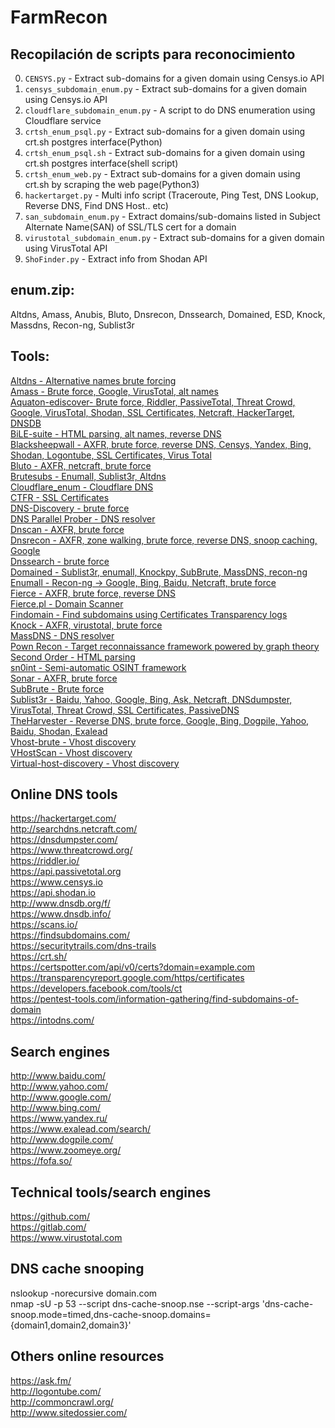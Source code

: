 # FarmRecon


## Recopilación de scripts para reconocimiento

0. `CENSYS.py` - Extract sub-domains for a given domain using Censys.io API
1. `censys_subdomain_enum.py` - Extract sub-domains for a given domain using Censys.io API
2. `cloudflare_subdomain_enum.py` - A script to do DNS enumeration using Cloudflare service
3. `crtsh_enum_psql.py` - Extract sub-domains for a given domain using crt.sh postgres interface(Python)
4. `crtsh_enum_psql.sh` - Extract sub-domains for a given domain using crt.sh postgres interface(shell script)
5. `crtsh_enum_web.py` - Extract sub-domains for a given domain using crt.sh by scraping the web page(Python3)
6. `hackertarget.py` - Multi info script (Traceroute, Ping Test, DNS Lookup, Reverse DNS, Find DNS Host.. etc)
7. `san_subdomain_enum.py` - Extract domains/sub-domains listed in Subject Alternate Name(SAN) of SSL/TLS cert for a domain
8. `virustotal_subdomain_enum.py` - Extract sub-domains for a given domain using VirusTotal API
9. `ShoFinder.py` - Extract info from Shodan API


## enum.zip:

Altdns, Amass, Anubis, Bluto, Dnsrecon, Dnssearch, Domained, ESD, Knock, Massdns, Recon-ng, Sublist3r


## Tools:

[Altdns - Alternative names brute forcing](https://github.com/infosec-au/altdns)<br>
[Amass - Brute force, Google, VirusTotal, alt names](https://github.com/caffix/amass)<br>
[Aquaton-ediscover- Brute force, Riddler, PassiveTotal, Threat Crowd, Google, VirusTotal, Shodan, SSL Certificates, Netcraft, HackerTarget, DNSDB](https://github.com/michenriksen/aquatone)<br>
[BiLE-suite - HTML parsing, alt names, reverse DNS](https://github.com/sensepost/BiLE-suite)<br>
[Blacksheepwall - AXFR, brute force, reverse DNS, Censys, Yandex, Bing, Shodan, Logontube, SSL Certificates, Virus Total](https://github.com/tomsteele/blacksheepwall)<br>
[Bluto - AXFR, netcraft, brute force](https://github.com/RandomStorm/Bluto)<br>
[Brutesubs - Enumall, Sublist3r, Altdns](https://github.com/anshumanbh/brutesubs)<br>
[Cloudflare_enum - Cloudflare DNS](https://github.com/mandatoryprogrammer/cloudflare_enum)<br>
[CTFR - SSL Certificates](https://github.com/UnaPibaGeek/ctfr)<br>
[DNS-Discovery - brute force](https://github.com/m0nad/DNS-Discovery)<br>
[DNS Parallel Prober - DNS resolver](https://github.com/lorenzog/dns-parallel-prober)<br>
[Dnscan - AXFR, brute force](https://github.com/rbsec/dnscan)<br>
[Dnsrecon - AXFR, zone walking, brute force, reverse DNS, snoop caching, Google](https://github.com/darkoperator/dnsrecon)<br>
[Dnssearch - brute force](https://github.com/evilsocket/dnssearch)<br>
[Domained - Sublist3r, enumall, Knockpy, SubBrute, MassDNS, recon-ng](https://github.com/reconned/domained)<br>
[Enumall - Recon-ng -> Google, Bing, Baidu, Netcraft, brute force](https://github.com/jhaddix/domain)<br>
[Fierce - AXFR, brute force, reverse DNS](https://github.com/mschwager/fierce)<br>
[Fierce.pl - Domain Scanner](https://github.com/davidpepper/fierce-domain-scanner/)<br>
[Findomain - Find subdomains using Certificates Transparency logs](https://github.com/Edu4rdSHL/findomain)<br>
[Knock - AXFR, virustotal, brute force](http://github.com/guelfoweb/knock)<br>
[MassDNS - DNS resolver](https://github.com/blechschmidt/massdns)<br>
[Pown Recon - Target reconnaissance framework powered by graph theory](https://github.com/pownjs/pown-recon)<br>
[Second Order - HTML parsing](https://github.com/mhmdiaa/second-order)<br>
[sn0int - Semi-automatic OSINT framework](https://github.com/kpcyrd/sn0int)<br>
[Sonar - AXFR, brute force](https://github.com/jrozner/sonar)<br>
[SubBrute - Brute force](https://github.com/TheRook/subbrute)<br>
[Sublist3r - Baidu, Yahoo, Google, Bing, Ask, Netcraft, DNSdumpster, VirusTotal, Threat Crowd, SSL Certificates, PassiveDNS](https://github.com/aboul3la/Sublist3r)<br>
[TheHarvester - Reverse DNS, brute force, Google, Bing, Dogpile, Yahoo, Baidu, Shodan, Exalead](https://github.com/laramies/theHarvester)<br>
[Vhost-brute - Vhost discovery](https://github.com/gwen001/vhost-brute)<br>
[VHostScan - Vhost discovery](https://github.com/codingo/VHostScan)<br>
[Virtual-host-discovery - Vhost discovery](https://github.com/jobertabma/virtual-host-discovery)<br>


## Online DNS tools

https://hackertarget.com/<br>
http://searchdns.netcraft.com/<br>
https://dnsdumpster.com/<br>
https://www.threatcrowd.org/<br>
https://riddler.io/<br>
https://api.passivetotal.org<br>
https://www.censys.io<br>
https://api.shodan.io<br>
http://www.dnsdb.org/f/<br>
https://www.dnsdb.info/<br>
https://scans.io/<br>
https://findsubdomains.com/<br>
https://securitytrails.com/dns-trails<br>
https://crt.sh/<br>
https://certspotter.com/api/v0/certs?domain=example.com<br>
https://transparencyreport.google.com/https/certificates<br>
https://developers.facebook.com/tools/ct<br>
https://pentest-tools.com/information-gathering/find-subdomains-of-domain<br>
https://intodns.com/<br>


## Search engines

http://www.baidu.com/<br>
http://www.yahoo.com/<br>
http://www.google.com/<br>
http://www.bing.com/<br>
https://www.yandex.ru/<br>
https://www.exalead.com/search/<br>
http://www.dogpile.com/<br>
https://www.zoomeye.org/<br>
https://fofa.so/<br>


## Technical tools/search engines

https://github.com/<br>
https://gitlab.com/<br>
https://www.virustotal.com<br>


## DNS cache snooping

nslookup -norecursive domain.com<br>
nmap -sU -p 53 --script dns-cache-snoop.nse --script-args 'dns-cache-snoop.mode=timed,dns-cache-snoop.domains={domain1,domain2,domain3}' <ip><br>


## Others online resources

https://ask.fm/<br>
http://logontube.com/<br>
http://commoncrawl.org/<br>
http://www.sitedossier.com/<br>


